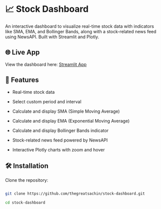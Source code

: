 # 📈 Stock Dashboard



An interactive dashboard to visualize real-time stock data with indicators like SMA, EMA, and Bollinger Bands, along with a stock-related news feed using NewsAPI. Built with Streamlit and Plotly.



## 🌐 Live App



View the dashboard here: [Streamlit App](https://thegreatsachin-stock-dashboard.streamlit.app/)



## 🚀 Features



- Real-time stock data

- Select custom period and interval

- Calculate and display SMA (Simple Moving Average)

- Calculate and display EMA (Exponential Moving Average)

- Calculate and display Bollinger Bands indicator

- Stock-related news feed powered by NewsAPI

- Interactive Plotly charts with zoom and hover



## 🛠️ Installation



Clone the repository:



```bash

git clone https://github.com/thegreatsachin/stock-dashboard.git

cd stock-dashboard

```

